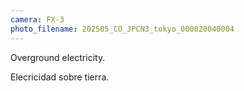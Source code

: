 ```yaml
---
camera: FX-3
photo_filename: 202505_CO_JPCN3_tokyo_000020040004
---
```


Overground electricity.

Elecricidad sobre tierra.